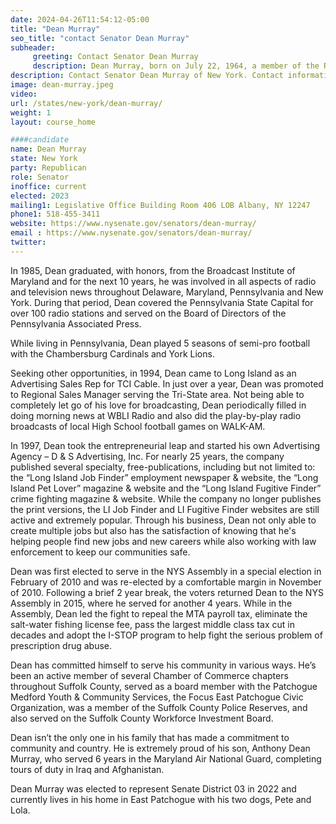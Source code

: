 ```yaml
---
date: 2024-04-26T11:54:12-05:00
title: "Dean Murray"
seo_title: "contact Senator Dean Murray"
subheader:
     greeting: Contact Senator Dean Murray
     description: Dean Murray, born on July 22, 1964, a member of the Republican Party, is an American politician serving in the New York State Senate, representing District 3. He assumed office on January 1, 2023.
description: Contact Senator Dean Murray of New York. Contact information for Dean Murray includes email address, phone number, and mailing address.
image: dean-murray.jpeg
video:
url: /states/new-york/dean-murray/
weight: 1
layout: course_home

####candidate
name: Dean Murray
state: New York
party: Republican
role: Senator
inoffice: current
elected: 2023
mailing1: Legislative Office Building Room 406 LOB Albany, NY 12247
phone1: 518-455-3411
website: https://www.nysenate.gov/senators/dean-murray/
email : https://www.nysenate.gov/senators/dean-murray/
twitter:
---
```


In 1985, Dean graduated, with honors, from the Broadcast Institute of Maryland and for the next 10 years, he was involved in all aspects of radio and television news throughout Delaware, Maryland, Pennsylvania and New York. During that period, Dean covered the Pennsylvania State Capital for over 100 radio stations and served on the Board of Directors of the Pennsylvania Associated Press.

​While living in Pennsylvania, Dean played 5 seasons of semi-pro football with the Chambersburg Cardinals and York Lions.

Seeking other opportunities, in 1994, Dean came to Long Island as an Advertising Sales Rep for TCI Cable. In just over a year, Dean was promoted to Regional Sales Manager serving the Tri-State area. Not being able to completely let go of his love for broadcasting, Dean periodically filled in doing morning news at WBLI Radio and also did the play-by-play radio broadcasts of local High School football games on WALK-AM.

In 1997, Dean took the entrepreneurial leap and started his own Advertising Agency – D & S Advertising, Inc. For nearly 25 years, the company published several specialty, free-publications, including but not limited to: the “Long Island Job Finder” employment newspaper & website, the “Long Island Pet Lover” magazine & website and the “Long Island Fugitive Finder” crime fighting magazine & website. While the company no longer publishes the print versions, the LI Job Finder and LI Fugitive Finder websites are still active and extremely popular. Through his business, Dean not only able to create multiple jobs but also has the satisfaction of knowing that he's helping people find new jobs and new careers while also working with law enforcement to keep our communities safe.

​Dean was first elected to serve in the NYS Assembly in a special election in February of 2010 and was re-elected by a comfortable margin in November of 2010. Following a brief 2 year break, the voters returned Dean to the NYS Assembly in 2015, where he served for another 4 years. While in the Assembly, Dean led the fight to repeal the MTA payroll tax, eliminate the salt-water fishing license fee, pass the largest middle class tax cut in decades and adopt the I-STOP program to help fight the serious problem of prescription drug abuse.

​Dean has committed himself to serve his community in various ways. He’s been an active member of several Chamber of Commerce chapters throughout Suffolk County, served as a board member with the Patchogue Medford Youth & Community Services, the Focus East Patchogue Civic Organization, was a member of the Suffolk County Police Reserves, and also served on the Suffolk County Workforce Investment Board.

​Dean isn’t the only one in his family that has made a commitment to community and country. He is extremely proud of his son, Anthony Dean Murray, who served 6 years in the Maryland Air National Guard, completing tours of duty in Iraq and Afghanistan.

​Dean Murray was elected to represent Senate District 03 in 2022 and currently lives in his home in East Patchogue with his two dogs, Pete and Lola.
